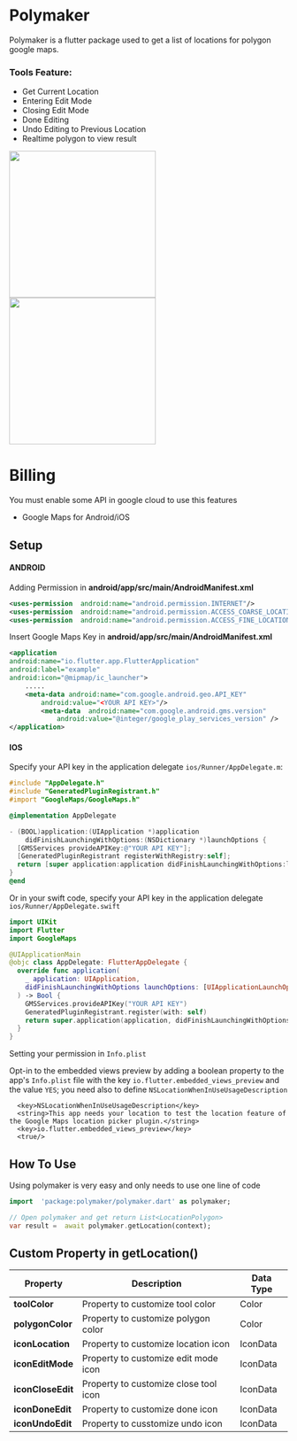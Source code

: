 
# Polymaker
Polymaker is a flutter package used to get a list of locations for polygon google maps.

### Tools Feature:
- Get Current Location
- Entering Edit Mode
- Closing Edit Mode
- Done Editing
- Undo Editing to Previous Location
- Realtime polygon to view result

<p>
  <img src="https://i.ibb.co/x3SRTn6/Whats-App-Image-2020-05-14-at-15-36-26-1.jpg" width=265/>
  <img src="https://i.ibb.co/ZVCGB3c/Whats-App-Image-2020-05-14-at-15-36-26.jpg" width=265 />
</p>

# Billing
You must enable some API in google cloud to use this features
- Google Maps for Android/iOS

## Setup

####  ANDROID
Adding Permission in **android/app/src/main/AndroidManifest.xml**
```xml
<uses-permission  android:name="android.permission.INTERNET"/>
<uses-permission  android:name="android.permission.ACCESS_COARSE_LOCATION"/>
<uses-permission  android:name="android.permission.ACCESS_FINE_LOCATION" />
```

Insert Google Maps Key in **android/app/src/main/AndroidManifest.xml**
```xml
<application
android:name="io.flutter.app.FlutterApplication"
android:label="example"
android:icon="@mipmap/ic_launcher">
	.....
	<meta-data android:name="com.google.android.geo.API_KEY"
		android:value="<YOUR API KEY>"/>
        <meta-data  android:name="com.google.android.gms.version" 
	        android:value="@integer/google_play_services_version" />
</application>
```

#### IOS
Specify your API key in the application delegate `ios/Runner/AppDelegate.m`:

```objectivec
#include "AppDelegate.h"
#include "GeneratedPluginRegistrant.h"
#import "GoogleMaps/GoogleMaps.h"

@implementation AppDelegate

- (BOOL)application:(UIApplication *)application
    didFinishLaunchingWithOptions:(NSDictionary *)launchOptions {
  [GMSServices provideAPIKey:@"YOUR API KEY"];
  [GeneratedPluginRegistrant registerWithRegistry:self];
  return [super application:application didFinishLaunchingWithOptions:launchOptions];
}
@end
```

Or in your swift code, specify your API key in the application delegate `ios/Runner/AppDelegate.swift`
```swift
import UIKit
import Flutter
import GoogleMaps

@UIApplicationMain
@objc class AppDelegate: FlutterAppDelegate {
  override func application(
    _ application: UIApplication,
    didFinishLaunchingWithOptions launchOptions: [UIApplicationLaunchOptionsKey: Any]?
  ) -> Bool {
    GMSServices.provideAPIKey("YOUR API KEY")
    GeneratedPluginRegistrant.register(with: self)
    return super.application(application, didFinishLaunchingWithOptions: launchOptions)
  }
}
```

Setting your permission in `Info.plist`

Opt-in to the embedded views preview by adding a boolean property to the app's `Info.plist` file
with the key `io.flutter.embedded_views_preview` and the value `YES`; you need also to define `NSLocationWhenInUseUsageDescription`

```plist
  <key>NSLocationWhenInUseUsageDescription</key>
  <string>This app needs your location to test the location feature of the Google Maps location picker plugin.</string>
  <key>io.flutter.embedded_views_preview</key>
  <true/>
```

## How To Use
Using polymaker is very easy and only needs to use one line of code 
```dart
import  'package:polymaker/polymaker.dart' as polymaker;

// Open polymaker and get return List<LocationPolygon>
var result =  await polymaker.getLocation(context);
```

## Custom Property in getLocation()
|Property|Description  |Data Type
|--|--|--|
|**toolColor**  |Property to customize tool color  |Color
|**polygonColor**  |Property to customize polygon color  |Color
|**iconLocation**  |Property to customize location icon  |IconData
|**iconEditMode**  |Property to customize edit mode icon  |IconData
|**iconCloseEdit**  |Property to customize close tool icon  |IconData
|**iconDoneEdit**  |Property to customize done icon  |IconData
|**iconUndoEdit**  |Property to cusstomize undo icon  |IconData

